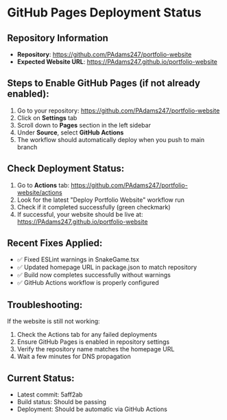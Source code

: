 # GitHub Pages Deployment Status

## Repository Information
- **Repository**: https://github.com/PAdams247/portfolio-website
- **Expected Website URL**: https://PAdams247.github.io/portfolio-website

## Steps to Enable GitHub Pages (if not already enabled):

1. Go to your repository: https://github.com/PAdams247/portfolio-website
2. Click on **Settings** tab
3. Scroll down to **Pages** section in the left sidebar
4. Under **Source**, select **GitHub Actions**
5. The workflow should automatically deploy when you push to main branch

## Check Deployment Status:

1. Go to **Actions** tab: https://github.com/PAdams247/portfolio-website/actions
2. Look for the latest "Deploy Portfolio Website" workflow run
3. Check if it completed successfully (green checkmark)
4. If successful, your website should be live at: https://PAdams247.github.io/portfolio-website

## Recent Fixes Applied:
- ✅ Fixed ESLint warnings in SnakeGame.tsx
- ✅ Updated homepage URL in package.json to match repository
- ✅ Build now completes successfully without warnings
- ✅ GitHub Actions workflow is properly configured

## Troubleshooting:
If the website is still not working:
1. Check the Actions tab for any failed deployments
2. Ensure GitHub Pages is enabled in repository settings
3. Verify the repository name matches the homepage URL
4. Wait a few minutes for DNS propagation

## Current Status:
- Latest commit: 5aff2ab
- Build status: Should be passing
- Deployment: Should be automatic via GitHub Actions